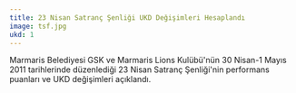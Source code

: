 ```yaml
---
title: 23 Nisan Satranç Şenliği UKD Değişimleri Hesaplandı
image: tsf.jpg
ukd: 1
---
```


Marmaris Belediyesi GSK ve Marmaris Lions Kulübü'nün 30 Nisan-1 Mayıs 2011 tarihlerinde düzenlediği 23 Nisan Satranç Şenliği'nin performans puanları ve UKD değişimleri açıklandı.
